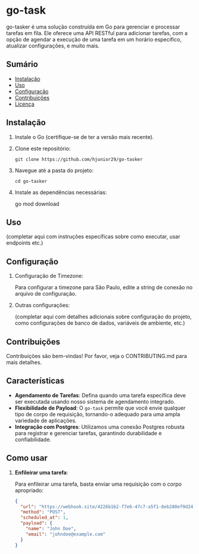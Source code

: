 # go-task

go-tasker é uma solução construída em Go para gerenciar e processar tarefas em fila. Ele oferece uma API RESTful para adicionar tarefas, com a opção de agendar a execução de uma tarefa em um horário específico, atualizar configurações, e muito mais.

## Sumário

- [Instalação](#instalação)
- [Uso](#uso)
- [Configuração](#configuração)
- [Contribuições](#contribuições)
- [Licença](#licença)

## Instalação

1. Instale o Go (certifique-se de ter a versão mais recente).
2. Clone este repositório:

   `git clone https://github.com/hjunior29/go-tasker`

3. Navegue até a pasta do projeto:

   `cd go-tasker`

4. Instale as dependências necessárias:

   go mod download

## Uso

(completar aqui com instruções específicas sobre como executar, usar endpoints etc.)

## Configuração

1. Configuração de Timezone:

   Para configurar a timezone para São Paulo, edite a string de conexão no arquivo de configuração.

2. Outras configurações:

   (completar aqui com detalhes adicionais sobre configuração do projeto, como configurações de banco de dados, variáveis de ambiente, etc.)

## Contribuições

Contribuições são bem-vindas! Por favor, veja o CONTRIBUTING.md para mais detalhes.

## Características

- **Agendamento de Tarefas**: Defina quando uma tarefa específica deve ser executada usando nosso sistema de agendamento integrado.
- **Flexibilidade de Payload**: O `go-task` permite que você envie qualquer tipo de corpo de requisição, tornando-o adequado para uma ampla variedade de aplicações.
- **Integração com Postgres**: Utilizamos uma conexão Postgres robusta para registrar e gerenciar tarefas, garantindo durabilidade e confiabilidade.

## Como usar

1. **Enfileirar uma tarefa**:

   Para enfileirar uma tarefa, basta enviar uma requisição com o corpo apropriado:

   ```json
   {
     "url": "https://webhook.site/4226b1b2-f7e6-47c7-a5f1-8eb280ef9d24",
     "method": "POST",
     "scheduled_at": 1,
     "payload": {
       "name": "John Doe",
       "email": "johndoe@example.com"
     }
   }
   ```
